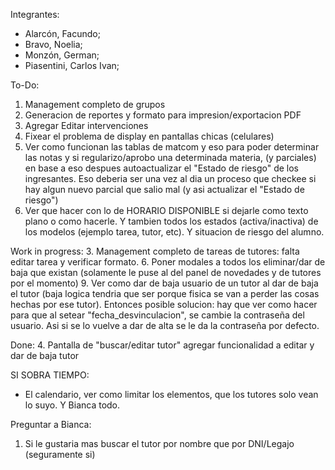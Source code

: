 Integrantes:
- Alarcón, Facundo;
- Bravo, Noelia;
- Monzón, German;
- Piasentini, Carlos Ivan;

To-Do:
1. Management completo de grupos
2. Generacion de reportes y formato para impresion/exportacion PDF
5. Agregar Editar intervenciones
7. Fixear el problema de display en pantallas chicas (celulares)
8. Ver como funcionan las tablas de matcom y eso para poder determinar las notas y si regularizo/aprobo una determinada materia, (y parciales) en base a eso despues autoactualizar el "Estado de riesgo" de los ingresantes.
Eso deberia ser una vez al dia un proceso que checkee si hay algun nuevo parcial que salio mal (y asi actualizar el "Estado de riesgo")
9. Ver que hacer con lo de HORARIO DISPONIBLE si dejarle como texto plano o como hacerle. Y tambien todos los estados (activa/inactiva) de los modelos (ejemplo tarea, tutor, etc). Y situacion de riesgo del alumno.

Work in progress:
3. Management completo de tareas de tutores: falta editar tarea y verificar formato.
6. Poner modales a todos los eliminar/dar de baja que existan (solamente le puse al del panel de novedades y de tutores por el momento)
9. Ver como dar de baja usuario de un tutor al dar de baja el tutor (baja logica tendria que ser porque fisica se van a perder las cosas hechas por ese tutor).
Entonces posible solucion: hay que ver como hacer para que al setear "fecha_desvinculacion", se cambie la contraseña del usuario. Asi si se lo vuelve a dar de alta se le da la contraseña por defecto.

Done:
4. Pantalla de "buscar/editar tutor" agregar funcionalidad a editar y dar de baja tutor

SI SOBRA TIEMPO:
-  El calendario, ver como limitar los elementos, que los tutores solo vean lo suyo. Y Bianca todo.

Preguntar a Bianca:
1. Si le gustaria mas buscar el tutor por nombre que por DNI/Legajo (seguramente si)
